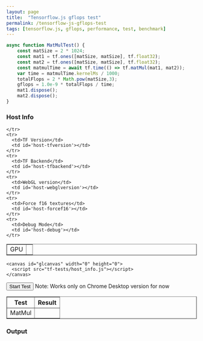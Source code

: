```yaml
---
layout: page
title:  "Tensorflow.js gflops test"
permalink: /tensorflow-js-gflops-test
tags: [tensorflow.js, gflops, performance, test, benchmark]
---
```


```javascript
async function MatMulTest() {
    const matSize = 2 * 1024;
    const mat1 = tf.ones([matSize, matSize], tf.float32);
    const mat2 = tf.ones([matSize, matSize], tf.float32);
    const matmulTime = await tf.time(() => tf.matMul(mat1, mat2));
    var time = matmulTime.kernelMs / 1000;
    totalFlops = 2 * Math.pow(matSize,3);
    gflops = 1.0e-9 * totalFlops / time;
    mat1.dispose();
    mat2.dispose();
}
```

<!-- ===================================================  -->
<!-- Host Info                                            -->
<!-- ===================================================  -->
<h3> Host Info</h3>
<div id='div-hostinfo'>
  <table id='table-hostinfo' border='1' border-width='5px'>
    <tr>
      <td>GPU</td>
      <td id="host-gpu"></td>

    </tr>
    <tr>
      <td>TF Version</td>
      <td id='host-tfversion'></td>
    </tr>
    <tr>
      <td>TF Backend</td>
      <td id='host-tfbackend'></td>
    </tr>
    <tr>
      <td>WebGL version</td>
      <td id='host-webglversion'></td>
    </tr>
    <tr>
      <td>Force f16 textures</td>
      <td id='host-forcef16'></td>
    </tr>
    <tr>
      <td>Debug Mode</td>
      <td id='host-debug'></td>
    </tr>
  </table>


  
    <canvas id="glcanvas" width="0" height="0">
      <script src="tf-tests/host_info.js"></script>
    </canvas>
  </div>

  <button onclick="StartTest()">Start Test</button>
  Note: Works only on Chrome Desktop version for now

<!-- ===================================================  -->
<!-- Test Results                                          -->
<!-- ===================================================  -->
<div id='div-testresults'>
  <table id='table-hostinfo' border='1'>
    <tr>
      <th>Test</th>
      <th>Result</th>
    </tr>
    <tr>
      <td>MatMul</td>
      <td id="tr-matmul"></td>
    </tr>
  </table>


  <!-- ===================================================  -->
<!-- Output                                         -->
<!-- ===================================================  -->
<h3> Output</h3>


<texarea type="text" id='test-output'>



<script src="tf-tests/main.js"></script>
<script src="tf-tests/matmul.js"></script>
<script src="tf-tests/mnist.js"></script>




